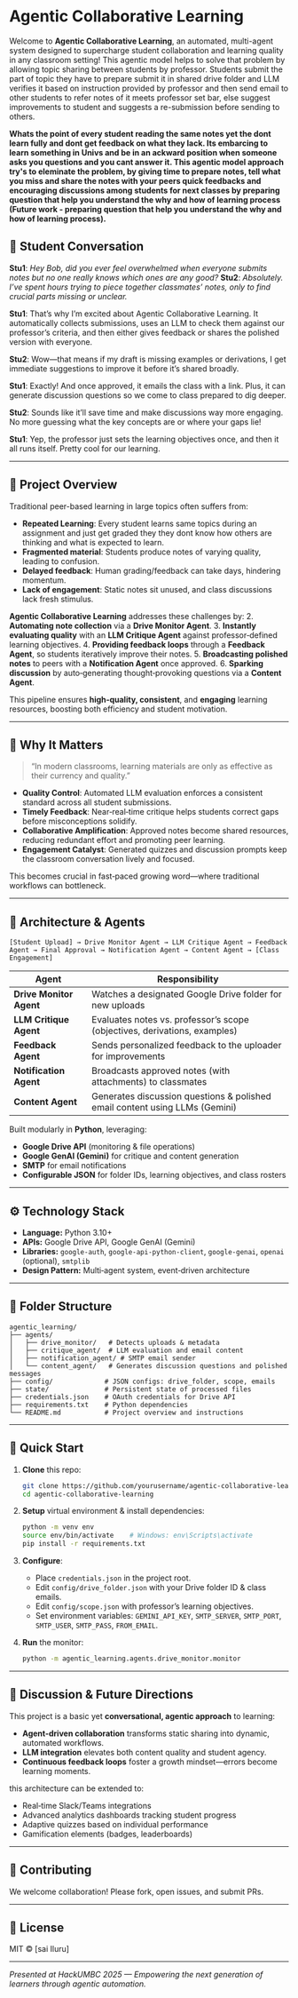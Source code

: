 # Agentic Collaborative Learning

Welcome to **Agentic Collaborative Learning**, an automated, multi-agent system designed to supercharge student collaboration and learning quality in any classroom setting! This agentic model helps to solve that problem by allowing topic sharing between students by professor. Students submit the part of topic they have to prepare submit it in shared drive folder and LLM verifies it based on instruction provided by professor and then send email to other students to refer notes of it meets professor set bar, else suggest improvements to student and suggests a re-submission before sending to others.

**Whats the point of every student reading the same notes yet the dont learn fully and dont get feedback on what they lack. Its embarcing to learn something in Univs and be in an ackward position when someone asks you questions and you cant answer it. This agentic model approach try's to eleminate the problem, by giving time to prepare notes, tell what you miss and share the notes with your peers quick feedbacks and encouraging discussions among students for next classes by preparing question that help you understand the why and how of learning process (Future work -  preparing question that help you understand the why and how of learning process).**

## 👥 Student Conversation

**Stu1**: _Hey Bob, did you ever feel overwhelmed when everyone submits notes but no one really knows which ones are any good?_
**Stu2**: _Absolutely. I’ve spent hours trying to piece together classmates’ notes, only to find crucial parts missing or unclear._

**Stu1**: That’s why I’m excited about Agentic Collaborative Learning. It automatically collects submissions, uses an LLM to check them against our professor’s criteria, and then either gives feedback or shares the polished version with everyone.

**Stu2**: Wow—that means if my draft is missing examples or derivations, I get immediate suggestions to improve it before it’s shared broadly.

**Stu1**: Exactly! And once approved, it emails the class with a link. Plus, it can generate discussion questions so we come to class prepared to dig deeper.

**Stu2**: Sounds like it’ll save time and make discussions way more engaging. No more guessing what the key concepts are or where your gaps lie!

**Stu1**: Yep, the professor just sets the learning objectives once, and then it all runs itself. Pretty cool for our learning.


 
---

## 🚀 Project Overview

Traditional peer-based learning in large topics often suffers from:
- **Repeated Learning**: Every student learns same topics during an assignment and just get graded they they dont know how others are thinking and what is expected to learn.    
- **Fragmented material**: Students produce notes of varying quality, leading to confusion.
- **Delayed feedback**: Human grading/feedback can take days, hindering momentum.
- **Lack of engagement**: Static notes sit unused, and class discussions lack fresh stimulus.

**Agentic Collaborative Learning** addresses these challenges by:
2. **Automating note collection** via a **Drive Monitor Agent**.
3. **Instantly evaluating quality** with an **LLM Critique Agent** against professor‑defined learning objectives.
4. **Providing feedback loops** through a **Feedback Agent**, so students iteratively improve their notes.
5. **Broadcasting polished notes** to peers with a **Notification Agent** once approved.
6. **Sparking discussion** by auto‑generating thought‑provoking questions via a **Content Agent**.

This pipeline ensures **high‑quality, consistent**, and **engaging** learning resources, boosting both efficiency and student motivation.

---

## 🎯 Why It Matters

> “In modern classrooms, learning materials are only as effective as their currency and quality.”

- **Quality Control**: Automated LLM evaluation enforces a consistent standard across all student submissions.
- **Timely Feedback**: Near‑real‑time critique helps students correct gaps before misconceptions solidify.
- **Collaborative Amplification**: Approved notes become shared resources, reducing redundant effort and promoting peer learning.
- **Engagement Catalyst**: Generated quizzes and discussion prompts keep the classroom conversation lively and focused.

This becomes crucial in fast‑paced growing word—where traditional workflows can bottleneck.

---

## 🔧 Architecture & Agents

```
[Student Upload] → Drive Monitor Agent → LLM Critique Agent → Feedback Agent → Final Approval → Notification Agent → Content Agent → [Class Engagement]
```

| Agent                   | Responsibility                                                                                      |
|-------------------------|-----------------------------------------------------------------------------------------------------|
| **Drive Monitor Agent** | Watches a designated Google Drive folder for new uploads                                           |
| **LLM Critique Agent**  | Evaluates notes vs. professor’s scope (objectives, derivations, examples)                          |
| **Feedback Agent**      | Sends personalized feedback to the uploader for improvements                                        |
| **Notification Agent**  | Broadcasts approved notes (with attachments) to classmates                                          |
| **Content Agent**       | Generates discussion questions & polished email content using LLMs (Gemini)                         |

Built modularly in **Python**, leveraging:

- **Google Drive API** (monitoring & file operations)
- **Google GenAI (Gemini)** for critique and content generation
- **SMTP** for email notifications
- **Configurable JSON** for folder IDs, learning objectives, and class rosters

---

## ⚙️ Technology Stack

- **Language:** Python 3.10+
- **APIs:** Google Drive API, Google GenAI (Gemini)
- **Libraries:** `google-auth`, `google-api-python-client`, `google-genai`, `openai` (optional), `smtplib`
- **Design Pattern:** Multi‑agent system, event‑driven architecture

---

## 📂 Folder Structure

```
agentic_learning/
├── agents/
│   ├── drive_monitor/   # Detects uploads & metadata
│   ├── critique_agent/  # LLM evaluation and email content
│   ├── notification_agent/ # SMTP email sender
│   └── content_agent/   # Generates discussion questions and polished messages
├── config/             # JSON configs: drive_folder, scope, emails
├── state/              # Persistent state of processed files
├── credentials.json    # OAuth credentials for Drive API
├── requirements.txt    # Python dependencies
└── README.md           # Project overview and instructions
```

---

## 🚀 Quick Start

1. **Clone** this repo:
   ```bash
   git clone https://github.com/yourusername/agentic-collaborative-learning.git
   cd agentic-collaborative-learning
   ```

2. **Setup** virtual environment & install dependencies:
   ```bash
   python -m venv env
   source env/bin/activate    # Windows: env\Scripts\activate
   pip install -r requirements.txt
   ```

3. **Configure**:
   - Place `credentials.json` in the project root.
   - Edit `config/drive_folder.json` with your Drive folder ID & class emails.
   - Edit `config/scope.json` with professor’s learning objectives.
   - Set environment variables: `GEMINI_API_KEY`, `SMTP_SERVER`, `SMTP_PORT`, `SMTP_USER`, `SMTP_PASS`, `FROM_EMAIL`.

4. **Run** the monitor:
   ```bash
   python -m agentic_learning.agents.drive_monitor.monitor
   ```


---

## 📖 Discussion & Future Directions

This project is a basic yet **conversational, agentic approach** to learning:

- **Agent-driven collaboration** transforms static sharing into dynamic, automated workflows.
- **LLM integration** elevates both content quality and student agency.
- **Continuous feedback loops** foster a growth mindset—errors become learning moments.

this architecture can be extended to:
- Real‑time Slack/Teams integrations
- Advanced analytics dashboards tracking student progress
- Adaptive quizzes based on individual performance
- Gamification elements (badges, leaderboards)

---

## 🤝 Contributing

We welcome collaboration! Please fork, open issues, and submit PRs.

---

## 📜 License

MIT © [sai Iluru]

---

*Presented at HackUMBC 2025 — Empowering the next generation of learners through agentic automation.*

